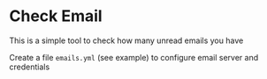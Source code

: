 # Check Email

This is a simple tool to check how many unread emails you have

Create a file `emails.yml` (see example) to configure email server and credentials
